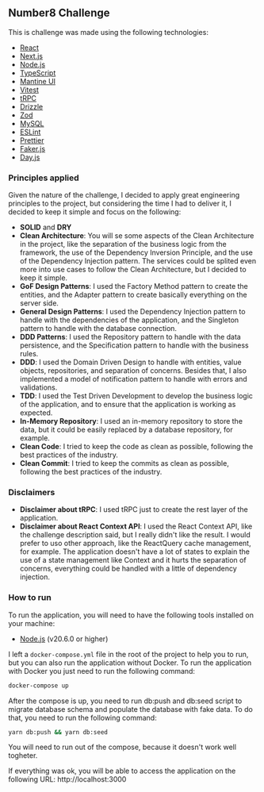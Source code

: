 <!-- write a brief about the number8 challenge -->

## Number8 Challenge

This is challenge was made using the following technologies:

- [React](https://reactjs.org/)
- [Next.js](https://nextjs.org/)
- [Node.js](https://nodejs.org/)
- [TypeScript](https://www.typescriptlang.org/)
- [Mantine UI](https://mantine.dev/)
- [Vitest](https://vitest.dev/)
- [tRPC](https://trpc.io/)
- [Drizzle](https://orm.drizzle.team/)
- [Zod](https://zod.dev/)
- [MySQL](https://www.mysql.com/)
- [ESLint](https://eslint.org/)
- [Prettier](https://prettier.io/)
- [Faker.js](https://fakerjs.dev/)
- [Day.js](https://day.js.org/)

### Principles applied

Given the nature of the challenge, I decided to apply great engineering principles to the project, but considering the time I had to deliver it, I decided to keep it simple and focus on the following:

- **SOLID** and **DRY**
- **Clean Architecture**: You will se some aspects of the Clean Architecture in the project, like the separation of the business logic from the framework, the use of the Dependency Inversion Principle, and the use of the Dependency Injection pattern. The services could be splited even more into use cases to follow the Clean Architecture, but I decided to keep it simple.
- **GoF Design Patterns**: I used the Factory Method pattern to create the entities, and the Adapter pattern to create basically everything on the server side.
- **General Design Patterns**: I used the Dependency Injection pattern to handle with the dependencies of the application, and the Singleton pattern to handle with the database connection.
- **DDD Patterns**: I used the Repository pattern to handle with the data persistence, and the Specification pattern to handle with the business rules.
- **DDD**: I used the Domain Driven Design to handle with entities, value objects, repositories, and separation of concerns. Besides that, I also implemented a model of notification pattern to handle with errors and validations.
- **TDD**: I used the Test Driven Development to develop the business logic of the application, and to ensure that the application is working as expected.
- **In-Memory Repository**: I used an in-memory repository to store the data, but it could be easily replaced by a database repository, for example.
- **Clean Code**: I tried to keep the code as clean as possible, following the best practices of the industry.
- **Clean Commit**: I tried to keep the commits as clean as possible, following the best practices of the industry.

### Disclaimers

- **Disclaimer about tRPC**: I used tRPC just to create the rest layer of the application.
- **Disclaimer about React Context API**: I used the React Context API, like the challenge description said, but I really didn't like the result. I would prefer to uso other approach, like the ReactQuery cache management, for example. The application doesn't have a lot of states to explain the use of a state management like Context and it hurts the separation of concerns, everything could be handled with a little of dependency injection.

### How to run

To run the application, you will need to have the following tools installed on your machine:

- [Node.js](https://nodejs.org/) (v20.6.0 or higher)

I left a `docker-compose.yml` file in the root of the project to help you to run, but you can also run the application without Docker. To run the application with Docker you just need to run the following command:

```bash
docker-compose up
```

After the compose is up, you need to run db:push and db:seed script to migrate database schema and populate the database with fake data. To do that, you need to run the following command:

```bash
yarn db:push && yarn db:seed
```

You will need to run out of the compose, because it doesn't work well togheter.

If everything was ok, you will be able to access the application on the following URL: http://localhost:3000
